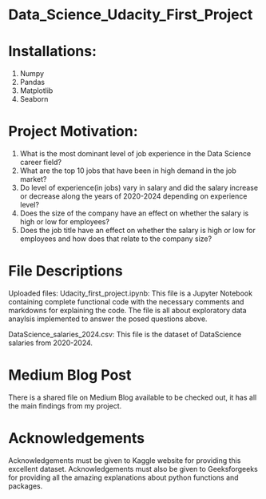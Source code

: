 # Data_Science_Udacity_First_Project

# Installations:
1) Numpy
2) Pandas
3) Matplotlib
4) Seaborn

# Project Motivation:
1) What is the most dominant level of job experience in the Data Science career field?
2) What are the top 10 jobs that have been in high demand in the job market?
3) Do level of experience(in jobs) vary in salary and did the salary increase or decrease along the years of 2020-2024 depending on experience level?
4) Does the size of the company have an effect on whether the salary is high or low for employees?
5) Does the job title have an effect on whether the salary is high or low for employees and how does that relate to the company size?

# File Descriptions

Uploaded files:
Udacity_first_project.ipynb: This file is a Jupyter Notebook containing complete functional code with the necessary comments and markdowns for explaining the code. The file is all about exploratory data anaylsis implemented to answer the posed questions above.

DataScience_salaries_2024.csv: This file is the dataset of DataScience salaries from 2020-2024.

# Medium Blog Post
There is a shared file on Medium Blog available to be checked out, it has all the main findings from my project.

# Acknowledgements
Acknowledgements must be given to Kaggle website for providing this excellent dataset. Acknowledgements must also be given to Geeksforgeeks for providing all the amazing explanations about python functions and packages.  

